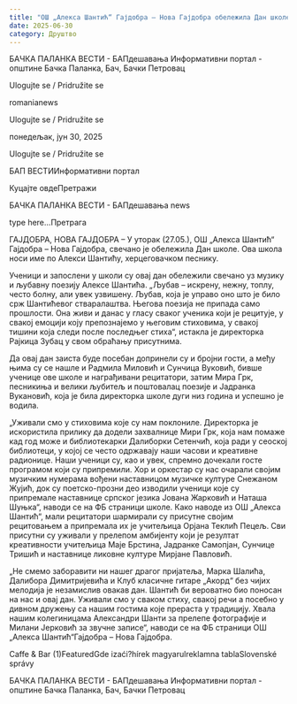 ```yaml
---
title: "ОШ „Алекса Шантић“ Гајдобра – Нова Гајдобра обележила Дан школе"
date: 2025-06-30
category: Друштво
---
```


БАЧКА ПАЛАНКА ВЕСТИ - БАПдешавања Информативни портал - општине Бачка Паланка, Бач, Бачки Петровац

Ulogujte se / Pridružite se

romanianews

Ulogujte se / Pridružite se

понедељак, јун 30, 2025

Ulogujte se / Pridružite se

БАП ВЕСТИИнформативни портал

Куцајте овдеПретражи

БАЧКА ПАЛАНКА ВЕСТИ - БАПдешавања news

type here...Претрага

ГАЈДОБРА, НОВА ГАЈДОБРА – У уторак (27.05.), ОШ „Алекса Шантић“ Гајдобра – Нова Гајдобра, свечано је обележила Дан школе. Ова школа носи име по Алекси Шантићу, херцеговачком песнику.

Ученици и запослени у школи су овај дан обележили свечано уз музику и љубавну поезију Алексе Шантића.
„Љубав – искрену, нежну, топлу, често болну, али увек узвишену. Љубав, која је управо оно што је било срж Шантићевог стваралаштва. Његова поезија не припада само прошлости. Она живи и данас у гласу сваког ученика који је рецитује, у свакој емоцији коју препознајемо у његовим стиховима, у свакој тишини која следи после последњег стиха“, истакла је директорка Рајкица Зубац у свом обраћању присутнима.


Да овај дан заиста буде посебан допринели су и бројни гости, а међу њима су се нашле и Радмила Миловић и Сунчица Вуковић, бивше ученице ове школе и награђивани рецитатори, затим Мира Грк, песникиња и велики љубитељ и поштовалац поезије и Јадранка Вукановић, која је била директорка школе дуги низ година и успешно је водила.


„Уживали смо у стиховима које су нам поклониле. Директорка је искористила прилику да додели захвалнице Мири Грк, која нам помаже кад год може и библиотекарки Далиборки Сетенчић, која ради у сеоској библиотеци, у којој се често одржавају наши часови и креативне радионице. Наши ученици су, као и увек, спремно дочекали госте програмом који су припремили. Хор и оркестар су нас очарали својим музичким нумерама вођени наставницом музичке културе Снежаном Жујић, док су поетско-прозни део изводили ученици које су припремале наставнице српског језика Јована Жарковић и Наташа Шуњка“, наводи се на ФБ страници школе.
Како наводе из ОШ „Алекса Шантић“, мали рецитатори шармирали су присутне својим рецитовањем а припремала их је учитељица Орјана Теклић Пецељ. Сви присутни су уживали у прелепом амбијенту који је резултат креативности учитељица Маје Брстина, Јадранке Самопјан, Сунчице Тришић и наставнице ликовне културе Мирјане Павловић.


„Не смемо заборавити ни нашег драгог пријатеља, Марка Шалића, Далибора Димитријевића и Клуб класичне гитаре „Акорд“ без чијих мелодија је незамислив овакав дан. Шантић би вероватно био поносан на нас и овај дан. Уживали смо у сваком стиху, свакој речи а посебно у дивном дружењу са нашим гостима које прераста у традицију. Хвала нашим колегиницама Александри Шанти за прелепе фотографије и Милани Јерковић за звучне записе“, наводи се на ФБ страници ОШ „Алекса Шантић“Гајдобра – Нова Гајдобра.

Caffe & Bar (1)FeaturedGde izaći?hírek magyarulreklamna tablaSlovenské správy

БАЧКА ПАЛАНКА ВЕСТИ - БАПдешавања Информативни портал - општине Бачка Паланка, Бач, Бачки Петровац
